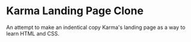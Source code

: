 # Karma Landing Page Clone

An attempt to make an indentical copy Karma's landing page as a way to learn HTML and CSS.